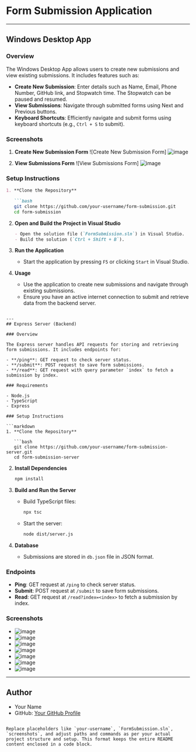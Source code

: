 # Form Submission Application

---

## Windows Desktop App

### Overview

The Windows Desktop App allows users to create new submissions and view existing submissions. It includes features such as:

- **Create New Submission**: Enter details such as Name, Email, Phone Number, GitHub link, and Stopwatch time. The Stopwatch can be paused and resumed.
- **View Submissions**: Navigate through submitted forms using Next and Previous buttons.
- **Keyboard Shortcuts**: Efficiently navigate and submit forms using keyboard shortcuts (e.g., `Ctrl + S` to submit).

### Screenshots

1. **Create New Submission Form**
   ![Create New Submission Form]
   ![image](https://github.com/Rohit1170/FormSubmission/assets/87237888/ebd832a6-1e04-44ca-980f-340f3094168c)


2. **View Submissions Form**
   ![View Submissions Form]
   ![image](https://github.com/Rohit1170/FormSubmission/assets/87237888/a814c9d0-36f6-462e-8ad7-04ad6865ec47)


### Setup Instructions

```markdown
1. **Clone the Repository**

   ```bash
   git clone https://github.com/your-username/form-submission.git
   cd form-submission
   ```

2. **Open and Build the Project in Visual Studio**

   ```markdown
   - Open the solution file (`FormSubmission.sln`) in Visual Studio.
   - Build the solution (`Ctrl + Shift + B`).
   ```

3. **Run the Application**

   - Start the application by pressing `F5` or clicking `Start` in Visual Studio.

4. **Usage**

   - Use the application to create new submissions and navigate through existing submissions.
   - Ensure you have an active internet connection to submit and retrieve data from the backend server.
```

---
## Express Server (Backend)

### Overview

The Express server handles API requests for storing and retrieving form submissions. It includes endpoints for:

- **/ping**: GET request to check server status.
- **/submit**: POST request to save form submissions.
- **/read**: GET request with query parameter `index` to fetch a submission by index.

### Requirements

- Node.js
- TypeScript
- Express

### Setup Instructions

```markdown
1. **Clone the Repository**

   ```bash
   git clone https://github.com/your-username/form-submission-server.git
   cd form-submission-server
   ```

2. **Install Dependencies**

   ```bash
   npm install
   ```

3. **Build and Run the Server**

   - Build TypeScript files:

     ```bash
     npx tsc
     ```

   - Start the server:

     ```bash
     node dist/server.js
     ```

4. **Database**

   - Submissions are stored in `db.json` file in JSON format.

### Endpoints

- **Ping**: GET request at `/ping` to check server status.
- **Submit**: POST request at `/submit` to save form submissions.
- **Read**: GET request at `/read?index=<index>` to fetch a submission by index.

### Screenshots

- ![image](https://github.com/Rohit1170/FormSubmission/assets/87237888/57041735-4c7d-429c-b7ed-cb7d05796592)
- ![image](https://github.com/Rohit1170/FormSubmission/assets/87237888/3fa2b290-b170-43a8-8817-f2d24a29aa1c)
- ![image](https://github.com/Rohit1170/FormSubmission/assets/87237888/b506b41b-df19-4c97-b416-c1e49a95b77a)
- ![image](https://github.com/Rohit1170/FormSubmission/assets/87237888/f0f52c12-55f2-4476-a29d-14cbdea3964c)
- ![image](https://github.com/Rohit1170/FormSubmission/assets/87237888/1e4a4378-5451-40eb-916b-bfc1739e1256)
- ![image](https://github.com/Rohit1170/FormSubmission/assets/87237888/c5732140-d791-48b3-9f4f-dc2593a9dc78)
- ![image](https://github.com/Rohit1170/FormSubmission/assets/87237888/7865b265-55fc-4c14-a52f-4117532b254b)


---



## Author

- Your Name
- GitHub: [Your GitHub Profile](https://github.com/Rohit1170)
```

Replace placeholders like `your-username`, `FormSubmission.sln`, `screenshots`, and adjust paths and commands as per your actual project structure and setup. This format keeps the entire README content enclosed in a code block.
